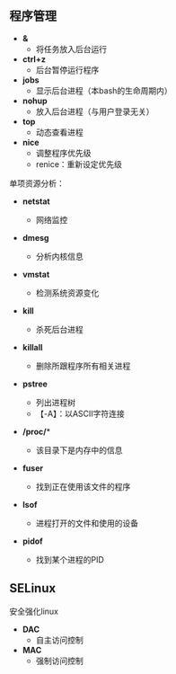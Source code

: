 ## 程序管理
- **&**
	- 将任务放入后台运行
- **ctrl+z**
	- 后台暂停运行程序
- **jobs**
	- 显示后台进程（本bash的生命周期内）
- **nohup**
	- 放入后台进程（与用户登录无关）
- **top**
	- 动态查看进程
- **nice**
	- 调整程序优先级
	- renice：重新设定优先级

单项资源分析：
- **netstat**
	- 网络监控
- **dmesg**
	- 分析内核信息
- **vmstat**
	- 检测系统资源变化

- **kill**
	- 杀死后台进程
- **killall**
	- 删除所跟程序所有相关进程
 - **pstree**
	 - 列出进程树
	 - 【-A】：以ASCII字符连接

- **/proc/***
	- 该目录下是内存中的信息
- **fuser**
	- 找到正在使用该文件的程序
- **lsof**
	- 进程打开的文件和使用的设备
- **pidof**
	- 找到某个进程的PID

## SELinux
安全强化linux
- **DAC**
	- 自主访问控制
- **MAC**
	- 强制访问控制

<!--stackedit_data:
eyJoaXN0b3J5IjpbLTE5NDkxOTM3ODEsLTExNjA3MDg0NzcsLT
E3NDI5Mjc2MTYsMTM5Mzc4NTg5NSwxMjAzMjk0MDE1LDEyMTgw
NTc0ODEsNjA0NzkxODIxLC0xNzgyNTMyMDA3XX0=
-->
